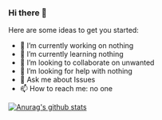 ### Hi there 👋

Here are some ideas to get you started:

- 🔭 I’m currently working on nothing
- 🌱 I’m currently learning nothing
- 👯 I’m looking to collaborate on unwanted
- 🤔 I’m looking for help with nothing
- 💬 Ask me about Issues
- 📫 How to reach me: no one

[![Anurag's github stats](https://github-readme-stats.vercel.app/api?username=qqqasdwx)](https://github.com/anuraghazra/github-readme-stats)
